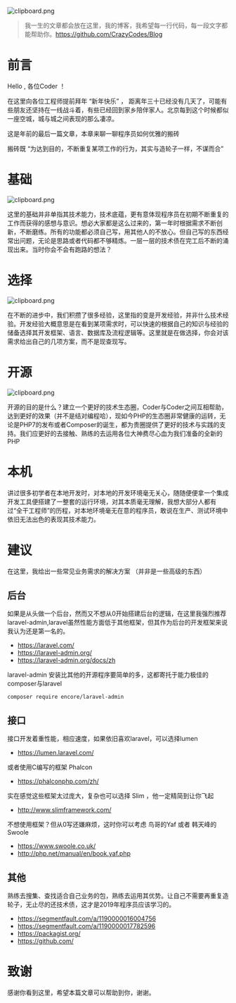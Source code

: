 ![clipboard.png](https://resources.blog.fastrun.cn/wp-content/uploads/2019/01/2748557248-5c4ebc16818c1_articlex.png)


> 我一生的文章都会放在这里，我的博客，我希望每一行代码，每一段文字都能帮助你。https://github.com/CrazyCodes/Blog

# 前言
Hello , 各位Coder ！

在这里向各位工程师提前拜年 “新年快乐” ， 距离年三十已经没有几天了，可能有些朋友还坚持在一线战斗着，有些已经回到家乡陪伴家人。北京每到这个时候都似一座空城，城与城之间表现的那么凄凉。

这是年前的最后一篇文章，本章来聊一聊程序员如何优雅的搬砖

搬砖既 “为达到目的，不断重复某项工作的行为，其实与造轮子一样，不谋而合”

# 基础
![clipboard.png](https://resources.blog.fastrun.cn/wp-content/uploads/2019/01/3727715730-5c4ebc544468d_articlex.png)


这里的基础并非单指其技术能力，技术底蕴，更有意体现程序员在初期不断重复的工作而获得的感想与意识。想必大家都是这么过来的，第一年时根据需求不断创新，不断磨练。所有的功能都必须自己写，用其他人的不放心。但自己写的东西经常出问题，无论是思路或者代码都不够精炼。一层一层的技术债在完工后不断的涌现出来。当时你会不会有跑路的想法？

# 选择

![clipboard.png](https://resources.blog.fastrun.cn/wp-content/uploads/2019/01/1762861377-5c4ebc6becb08_articlex.png)

在不断的进步中，我们积攒了很多经验，这里指的变是开发经验，并非什么技术经验。开发经验大概意思是在看到某项需求时，可以快速的根据自己的知识与经验的储备选择其开发框架、语言、数据库及流程逻辑等。这里就是在做选择，你会对该需求给出自己的几项方案，而不是现查现写。

# 开源

![clipboard.png](https://resources.blog.fastrun.cn/wp-content/uploads/2019/01/2243375467-5c4ebcc1a16ff_articlex.png)

开源的目的是什么？建立一个更好的技术生态圈，Coder与Coder之间互相帮助，达到更好的效果（并不是结对编程哈），现如今PHP的生态圈非常健康的运转，无论是PHP7的发布或者Composer的诞生，都为贵圈提供了更好的技术与实践的支持。我们应更好的去接触、熟练的去运用各位大神费尽心血为我们准备的全新的PHP

# 本机


讲过很多初学者在本地开发时，对本地的开发环境毫无关心，随随便便拿一个集成开发工具便搭建了一整套的运行环境，对其本质毫无理解，我想大部分人都有过“全干工程师”的历程，对本地环境毫无在意的程序员，敢说在生产、测试环境中依旧无法出色的表现其技术能力。

# 建议
在这里，我给出一些常见业务需求的解决方案 （并非是一些高级的东西）

## 后台
如果是从头做一个后台，然而又不想从0开始搭建后台的逻辑，在这里我强烈推荐laravel-admin,laravel虽然性能方面低于其他框架，但其作为后台的开发框架来说我认为还是第一名的。

- https://laravel.com/
- https://laravel-admin.org/
- https://laravel-admin.org/docs/zh

laravel-admin 安装比其他的开源程序要简单的多，这都寄托于能力极佳的composer与laravel
```
composer require encore/laravel-admin

```

## 接口
接口开发着重性能，相应速度，如果依旧喜欢laravel，可以选择lumen

- https://lumen.laravel.com/

或者使用C编写的框架 Phalcon

- https://phalconphp.com/zh/

实在感觉这些框架太过庞大，复杂也可以选择 Slim ，他一定精简到让你飞起

- http://www.slimframework.com/

不想使用框架？但从0写还嫌麻烦，这时你可以考虑 鸟哥的Yaf 或者 韩天峰的 Swoole
- https://www.swoole.co.uk/
- http://php.net/manual/en/book.yaf.php

## 其他
熟练去搜集、查找适合自己业务的包，熟练去运用其优势。让自己不需要再重复造轮子，无止尽的还技术债，这才是2019年程序员应该学习的。

- https://segmentfault.com/a/1190000016004756
- https://segmentfault.com/a/1190000017782596
- https://packagist.org/
- https://github.com/

# 致谢
感谢你看到这里，希望本篇文章可以帮助到你，谢谢。
